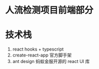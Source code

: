 # 人流检测项目前端部分

# 技术栈

1. react hooks + typescript
2. create-react-app 官方脚手架
3. ant design 蚂蚁金服开源的 react UI 库